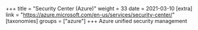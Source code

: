 +++
title = "Security Center (Azure)"
weight = 33
date = 2021-03-10
[extra]
link = "https://azure.microsoft.com/en-us/services/security-center/"
[taxonomies]
groups = ["azure"]
+++
Azure unified security management


